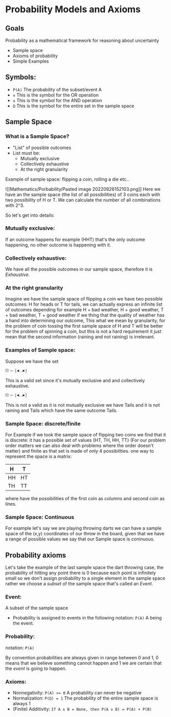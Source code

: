 # Probability Models and Axioms

## Goals
 Probability as a mathematical framework for reasoning about uncertainty
* Sample space
* Axioms of probability
* Simple Examples

## Symbols:
- `P(A)` The probability of the subset/event A
- `∨` This is the symbol for  the OR operation
- `∧` This is the symbol for the AND operation
- `Ω`  This is the symbol for the entire set in the sample space

## Sample Space
### What is a Sample Space?
* "List" of possible outcomes
* List must be:
	* Mutually exclusive
	* Collectively exhaustive
	* At the right granularity

Example of sample space: flipping a coin, rolling a die etc..

![[Mathematics/Porbability/Pasted image 20220926152103.png]]
Here we have an the sample space (the list of all possibilities) of 3 coins each with two possibility of H or T. We can calculate the number of all combinations with 2^3.

So let's get into details:

### Mutually exclusive:
If an outcome happens for example (HHT) that's the only outcome happening, no other outcome is happening with it.

### Collectively exhaustive:
We have all the possible outcomes in our sample space, therefore it is *Exhaustive*.

### At the right granularity
Imagine we have the sample space of flipping a coin we have two possible outcomes: H for heads or T for tails, we can actually express an infinite list of outcomes depending for example H + bad weather, H + good weather, T + bad weather, T + good weather if we thing that the quality of weather has a hand into determining our outcome, This what we mean by granularity, for the problem of coin tossing the first sample space of H and T will be better for the problem of spinning a coin, but this is not a hard requirement it just mean that the second information (raining and not raining) is irrelevant.


### Examples of Sample space:
Suppose we have the set 

<math xmlns="http://www.w3.org/1998/Math/MathML" data-semantic-type="relseq" data-semantic-role="equality" data-semantic-id="6" data-semantic-children="0,5" data-semantic-content="1" data-semantic-complexity="13">
  <mi mathvariant="normal" data-semantic-type="identifier" data-semantic-role="greekletter" data-semantic-font="normal" data-semantic-id="0" data-semantic-parent="6" data-semantic-complexity="1">&#x3A9;</mi>
  <mo data-semantic-type="relation" data-semantic-role="equality" data-semantic-id="1" data-semantic-parent="6" data-semantic-operator="relseq,=" data-semantic-complexity="1">=</mo>
  <mrow data-semantic-type="fenced" data-semantic-role="leftright" data-semantic-id="5" data-semantic-children="3" data-semantic-content="2,4" data-semantic-parent="6" data-semantic-complexity="8">
    <mo fence="false" stretchy="false" data-semantic-type="fence" data-semantic-role="open" data-semantic-id="2" data-semantic-parent="5" data-semantic-operator="fenced" data-semantic-complexity="1">{</mo>
    <mstyle displaystyle="false" scriptlevel="0" data-semantic-complexity="3">
      <maction id="MJX-Collapse-1" actiontype="toggle" selection="2" data-semantic-complexity="3">
        <mtext data-semantic-complexity="3">&#x25C2;...&#x25B8;</mtext>
        <mtext data-semantic-type="text" data-semantic-role="unknown" data-semantic-font="normal" data-semantic-id="3" data-semantic-parent="5" data-semantic-complexity="30">Heads and it is raining, Heads and it is not raining, Tails</mtext>
      </maction>
    </mstyle>
    <mo fence="false" stretchy="false" data-semantic-type="fence" data-semantic-role="close" data-semantic-id="4" data-semantic-parent="5" data-semantic-operator="fenced" data-semantic-complexity="1">}</mo>
  </mrow>
</math>

This is a valid set since it's mutually exclusive and and collectively exhaustive.

<math xmlns="http://www.w3.org/1998/Math/MathML" data-semantic-type="relseq" data-semantic-role="equality" data-semantic-id="6" data-semantic-children="0,5" data-semantic-content="1" data-semantic-complexity="13">
  <semantics>
    <mrow>
      <mi mathvariant="normal" data-semantic-type="identifier" data-semantic-role="greekletter" data-semantic-font="normal" data-semantic-id="0" data-semantic-parent="6" data-semantic-complexity="1">&#x3A9;</mi>
      <mo data-semantic-type="relation" data-semantic-role="equality" data-semantic-id="1" data-semantic-parent="6" data-semantic-operator="relseq,=" data-semantic-complexity="1">=</mo>
      <mrow data-semantic-type="fenced" data-semantic-role="leftright" data-semantic-id="5" data-semantic-children="3" data-semantic-content="2,4" data-semantic-parent="6" data-semantic-complexity="8">
        <mo fence="false" stretchy="false" data-semantic-type="fence" data-semantic-role="open" data-semantic-id="2" data-semantic-parent="5" data-semantic-operator="fenced" data-semantic-complexity="1">{</mo>
        <mstyle displaystyle="false" scriptlevel="0" data-semantic-complexity="3">
          <maction id="MJX-Collapse-2" actiontype="toggle" selection="2" data-semantic-complexity="3">
            <mtext data-semantic-complexity="3">&#x25C2;...&#x25B8;</mtext>
            <mtext data-semantic-type="text" data-semantic-role="unknown" data-semantic-font="normal" data-semantic-id="3" data-semantic-parent="5" data-semantic-complexity="30">Heads and it is raining, Tails and it is not raining, Tails</mtext>
          </maction>
        </mstyle>
        <mo fence="false" stretchy="false" data-semantic-type="fence" data-semantic-role="close" data-semantic-id="4" data-semantic-parent="5" data-semantic-operator="fenced" data-semantic-complexity="1">}</mo>
      </mrow>
    </mrow>
  </semantics>
</math>

This is not a valid as it is not mutually exclusive we have Tails and it is not raining and Tails which have the same outcome Tails.

### Sample Space: discrete/finite
For Example if we took the sample space of flipping two coins we find that it is discrete: it has a possible set of values {HT, TH, HH, TT} (For our problem order matters we can also deal with problems where the order doesn't matter) and finite as that set is made of only 4 possibilities. one way to represent the space is a matrix:

H | T
-- | --
HH | HT
TH | TT

where have the possibilities of the first coin as columns and second coin as lines.


### Sample Space: Continuous
For example let's say we are playing throwing darts we can have a sample space of the (x,y) coordinates of our throw in the board, given that we have a range of possible values we say that our Sample space is coninuous. 

## Probability axioms

Let's take the example of the last sample space the dart throwing case, the probability of hitting any point there is 0 because each point is infinitely small so we don't assign probability to a single element in the sample space rather we choose a *subset* of the sample space that's called an *Event*.

### Event:
A subset of the sample space
- Probability is assigned  to events in the following notation: `P(A)` A being the event.

### Probability:
notation: `P(A)`

By convention probabilities are always given in range between 0 and 1, 0 means that we believe something cannot happen and 1 we are certain that the *event* is going to happen.

### Axioms:
- Nonnegativity: `P(A) >= 0` A probability can never be negative
- Normalization: `P(Ω) = 1` The probability of the entire sample space is always 1
- (Finite) Additivity: `If A ∧ B = None, then P(A ∨ B) = P(A) + P(B)`
